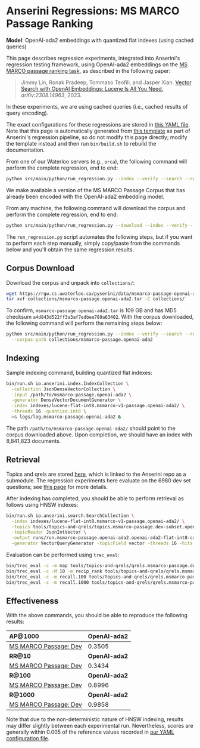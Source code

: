 # Anserini Regressions: MS MARCO Passage Ranking

**Model**: OpenAI-ada2 embeddings with quantized flat indexes (using cached queries)

This page describes regression experiments, integrated into Anserini's regression testing framework, using OpenAI-ada2 embeddings on the [MS MARCO passage ranking task](https://github.com/microsoft/MSMARCO-Passage-Ranking), as described in the following paper:

> Jimmy Lin, Ronak Pradeep, Tommaso Teofili, and Jasper Xian. [Vector Search with OpenAI Embeddings: Lucene Is All You Need.](https://arxiv.org/abs/2308.14963) _arXiv:2308.14963_, 2023.

In these experiments, we are using cached queries (i.e., cached results of query encoding).

The exact configurations for these regressions are stored in [this YAML file](../../src/main/resources/regression/msmarco-v1-passage.openai-ada2.flat-int8.cached.yaml).
Note that this page is automatically generated from [this template](../../src/main/resources/docgen/templates/msmarco-v1-passage.openai-ada2.flat-int8.cached.template) as part of Anserini's regression pipeline, so do not modify this page directly; modify the template instead and then run `bin/build.sh` to rebuild the documentation.

From one of our Waterloo servers (e.g., `orca`), the following command will perform the complete regression, end to end:

```bash
python src/main/python/run_regression.py --index --verify --search --regression msmarco-v1-passage.openai-ada2.flat-int8.cached
```

We make available a version of the MS MARCO Passage Corpus that has already been encoded with the OpenAI-ada2 embedding model.

From any machine, the following command will download the corpus and perform the complete regression, end to end:

```bash
python src/main/python/run_regression.py --download --index --verify --search --regression msmarco-v1-passage.openai-ada2.flat-int8.cached
```

The `run_regression.py` script automates the following steps, but if you want to perform each step manually, simply copy/paste from the commands below and you'll obtain the same regression results.

## Corpus Download

Download the corpus and unpack into `collections/`:

```bash
wget https://rgw.cs.uwaterloo.ca/pyserini/data/msmarco-passage-openai-ada2.tar -P collections/
tar xvf collections/msmarco-passage.openai-ada2.tar -C collections/
```

To confirm, `msmarco-passage.openai-ada2.tar` is 109 GB and has MD5 checksum `a4d843d522ff3a3af7edbee789a63402`.
With the corpus downloaded, the following command will perform the remaining steps below:

```bash
python src/main/python/run_regression.py --index --verify --search --regression msmarco-v1-passage.openai-ada2.flat-int8.cached \
  --corpus-path collections/msmarco-passage.openai-ada2
```

## Indexing

Sample indexing command, building quantized flat indexes:

```bash
bin/run.sh io.anserini.index.IndexCollection \
  -collection JsonDenseVectorCollection \
  -input /path/to/msmarco-passage.openai-ada2 \
  -generator DenseVectorDocumentGenerator \
  -index indexes/lucene-flat-int8.msmarco-v1-passage.openai-ada2/ \
  -threads 16 -quantize.int8 \
  >& logs/log.msmarco-passage.openai-ada2 &
```

The path `/path/to/msmarco-passage.openai-ada2/` should point to the corpus downloaded above.
Upon completion, we should have an index with 8,841,823 documents.

## Retrieval

Topics and qrels are stored [here](https://github.com/castorini/anserini-tools/tree/master/topics-and-qrels), which is linked to the Anserini repo as a submodule.
The regression experiments here evaluate on the 6980 dev set questions; see [this page](../../docs/experiments-msmarco-passage.md) for more details.

After indexing has completed, you should be able to perform retrieval as follows using HNSW indexes:

```bash
bin/run.sh io.anserini.search.SearchCollection \
  -index indexes/lucene-flat-int8.msmarco-v1-passage.openai-ada2/ \
  -topics tools/topics-and-qrels/topics.msmarco-passage.dev-subset.openai-ada2.jsonl.gz \
  -topicReader JsonIntVector \
  -output runs/run.msmarco-passage.openai-ada2.openai-ada2-flat-int8-cached.topics.msmarco-passage.dev-subset.openai-ada2.jsonl.txt \
  -generator VectorQueryGenerator -topicField vector -threads 16 -hits 1000 &
```

Evaluation can be performed using `trec_eval`:

```bash
bin/trec_eval -c -m map tools/topics-and-qrels/qrels.msmarco-passage.dev-subset.txt runs/run.msmarco-passage.openai-ada2.openai-ada2-flat-int8-cached.topics.msmarco-passage.dev-subset.openai-ada2.jsonl.txt
bin/trec_eval -c -M 10 -m recip_rank tools/topics-and-qrels/qrels.msmarco-passage.dev-subset.txt runs/run.msmarco-passage.openai-ada2.openai-ada2-flat-int8-cached.topics.msmarco-passage.dev-subset.openai-ada2.jsonl.txt
bin/trec_eval -c -m recall.100 tools/topics-and-qrels/qrels.msmarco-passage.dev-subset.txt runs/run.msmarco-passage.openai-ada2.openai-ada2-flat-int8-cached.topics.msmarco-passage.dev-subset.openai-ada2.jsonl.txt
bin/trec_eval -c -m recall.1000 tools/topics-and-qrels/qrels.msmarco-passage.dev-subset.txt runs/run.msmarco-passage.openai-ada2.openai-ada2-flat-int8-cached.topics.msmarco-passage.dev-subset.openai-ada2.jsonl.txt
```

## Effectiveness

With the above commands, you should be able to reproduce the following results:

| **AP@1000**                                                                                                  | **OpenAI-ada2**|
|:-------------------------------------------------------------------------------------------------------------|-----------|
| [MS MARCO Passage: Dev](https://github.com/microsoft/MSMARCO-Passage-Ranking)                                | 0.3505    |
| **RR@10**                                                                                                    | **OpenAI-ada2**|
| [MS MARCO Passage: Dev](https://github.com/microsoft/MSMARCO-Passage-Ranking)                                | 0.3434    |
| **R@100**                                                                                                    | **OpenAI-ada2**|
| [MS MARCO Passage: Dev](https://github.com/microsoft/MSMARCO-Passage-Ranking)                                | 0.8996    |
| **R@1000**                                                                                                   | **OpenAI-ada2**|
| [MS MARCO Passage: Dev](https://github.com/microsoft/MSMARCO-Passage-Ranking)                                | 0.9858    |

Note that due to the non-deterministic nature of HNSW indexing, results may differ slightly between each experimental run.
Nevertheless, scores are generally within 0.005 of the reference values recorded in [our YAML configuration file](../../src/main/resources/regression/msmarco-v1-passage.openai-ada2.flat-int8.cached.yaml).

